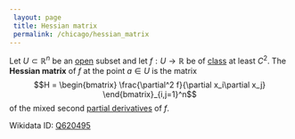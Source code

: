 ```yaml
---
 layout: page
 title: Hessian matrix
 permalink: /chicago/hessian_matrix
---
```

Let $U\subset\mathbb R^n$ be an [open](https://defsmath.github.io/DefsMath/open) subset and let $f:U\to\mathbb R$ be of [class](https://defsmath.github.io/DefsMath/class) at least $C^2$. The **Hessian matrix** of $f$ at the point $a \in U$ is the matrix 
$$H = \begin{bmatrix} \frac{\partial^2 f}{\partial x_i\partial x_j} \end{bmatrix}_{i,j=1}^n$$ of the mixed second [partial derivatives](https://defsmath.github.io/DefsMath/partial_derivative) of $f$.

Wikidata ID: [Q620495](https://www.wikidata.org/wiki/Q620495)